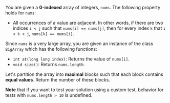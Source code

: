 You are given a **0-indexed** array of integers, `nums`. The following property holds for `nums`:

- All occurrences of a value are adjacent. In other words, if there are two indices `i < j` such that `nums[i] == nums[j]`, then for every index `k` that `i < k < j`, `nums[k] == nums[i]`.

Since `nums` is a very large array, you are given an instance of the class `BigArray` which has the following functions:

- `int at(long long index)`: Returns the value of `nums[i]`.
- `void size()`: Returns `nums.length`.

Let's partition the array into **maximal** blocks such that each block contains **equal values**. Return the number of these blocks.

**Note** that if you want to test your solution using a custom test, behavior for tests with `nums.length > 10` is undefined.